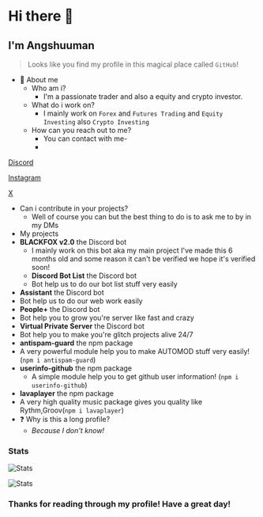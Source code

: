 # Hi there 👋
## I'm Angshuuman

> Looks like you find my profile in this magical place called `GitHub`!

- 👤 About me 
  - Who am i?
    - I'm a passionate trader and
also a equity and crypto investor.
  - What do i work on?
    - I mainly work on `Forex` and `Futures Trading` and `Equity Investing` also `Crypto Investing`
  - How can you reach out to me?
    - You can contact with me-
    - 
[Discord](https://discord.gg/yqAGXbz)

[Instagram](https://instagram.com/traders_dan)

[X](https://x.com/heyyangshu)
  - Can i contribute in your projects?
    - Well of course you can but the best thing to do is to ask me to by in my DMs
  - My projects
  - **BLACKFOX v2.0** the Discord bot
    - I mainly work on this bot aka my main project I've made this 6 months old and some reason it can't be verified we hope it's verified soon!
    - **Discord Bot List** the Discord bot
    - Bot help us to do our bot list stuff very easily
  - **Assistant** the Discord bot
  - Bot help us to do our web work easily
  - **People+** the Discord bot
  - Bot help you to grow you're server like fast and crazy
  - **Virtual Private Server** the Discord bot
  - Bot help you to make you're glitch projects alive 24/7
  - **antispam-guard** the npm package
   - A very powerful module help you to make AUTOMOD stuff very easily!  (`npm i antispam-guard`)
  - **userinfo-github** the npm package
    - A simple module help you to get github user information! (`npm i userinfo-github`)
   - **lavaplayer** the npm package
   - A very high quality music package gives you quality like Rythm,Groov(`npm i lavaplayer`)
- ❓ Why is this a long profile?
  - _Because I don't know!_



### Stats

![Stats](https://github-readme-stats.vercel.app/api?username=RPGTheGreat&show_icons=true&theme=tokyonight&hide=["issues"])

![Stats](https://github-readme-stats.vercel.app/api/top-langs?username=RPGTheGreat&show_icons=true&theme=tokyonight&layout=compact)

### Thanks for reading through my profile! Have a great day!
